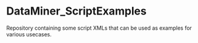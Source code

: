# DataMiner_ScriptExamples
Repository containing some script XMLs that can be used as examples for various usecases.
